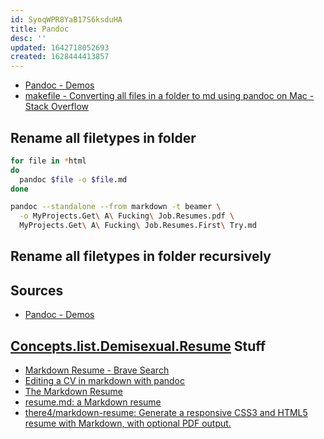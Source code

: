 ```yaml
---
id: SyoqWPR8YaB17S6ksduHA
title: Pandoc
desc: ''
updated: 1642718052693
created: 1628444413857
---
```


* [Pandoc - Demos](https://pandoc.org/demos.html)
* [makefile - Converting all files in a folder to md using pandoc on Mac - Stack Overflow](https://stackoverflow.com/questions/26126362/converting-all-files-in-a-folder-to-md-using-pandoc-on-mac)

## Rename all filetypes in folder

``` bash
for file in *html
do
  pandoc $file -o $file.md
done
```

``` bash
pandoc --standalone --from markdown -t beamer \
  -o MyProjects.Get\ A\ Fucking\ Job.Resumes.pdf \
  MyProjects.Get\ A\ Fucking\ Job.Resumes.First\ Try.md
```

## Rename all filetypes in folder recursively

## Sources

* [Pandoc - Demos](https://pandoc.org/demos.html)

## [Concepts.list.Demisexual.Resume](Resume) Stuff

* [Markdown Resume - Brave Search](https://search.brave.com/search?q=Markdown+Resume&source=desktop)
* [Editing a CV in markdown with pandoc](https://blog.chmd.fr/editing-a-cv-in-markdown-with-pandoc.html)
* [The Markdown Resume](https://mszep.github.io/pandoc_resume/)
* [resume.md: a Markdown resume](https://mike.place/2020/resume.md/)
* [there4/markdown-resume: Generate a responsive CSS3 and HTML5 resume with Markdown, with optional PDF output.](https://github.com/there4/markdown-resume)